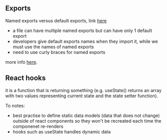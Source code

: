 ## Exports

Named exports versus default exports, link [here](https://stackoverflow.com/questions/46913851/why-and-when-to-use-default-export-over-named-exports-in-es6-modules)
- a file can have multiple named exports but can have only 1 default export
- developers give default exports names when they import it, while we must use the names of named exports
- need to use curly braces for named exports

more info [here](https://www.freecodecamp.org/news/difference-between-default-and-named-exports-in-javascript/).

## React hooks

it is a function that is returning something (e.g. useState() returns an array with two values representing current state and the state setter function).

To notes:
- best practise to define static data models (data that does not change) outside of react components so they won't be recreated each time the componenet re-renders
- hooks such as useState handles dynamic data 
